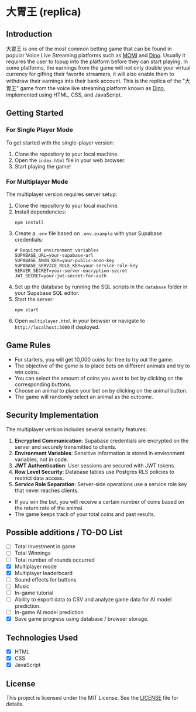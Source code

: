 # 大胃王 (replica)

## Introduction

大胃王 is one of the most common betting game that can be found in popular Voice Live Streaming platforms such as [MOMI](https://www.momitw.com/#/) and [Dino](https://dinoapp.chat/). Usually it requires the user to topup into the platform before they can start playing. In some platforms, the earnings from the game will not only double your virtual currency for gifting their favorite streamers, it will also enable them to withdraw their earnings into their bank account. This is the replica of the "大胃王" game from the voice live streaming platform known as [Dino](https://dinoapp.chat/), implemented using HTML, CSS, and JavaScript.

## Getting Started

### For Single Player Mode

To get started with the single-player version:

1. Clone the repository to your local machine.
2. Open the `index.html` file in your web browser.
3. Start playing the game!

### For Multiplayer Mode

The multiplayer version requires server setup:

1. Clone the repository to your local machine.
2. Install dependencies:
   ```
   npm install
   ```
3. Create a `.env` file based on `.env.example` with your Supabase credentials:
   ```
   # Required environment variables
   SUPABASE_URL=your-supabase-url
   SUPABASE_ANON_KEY=your-public-anon-key
   SUPABASE_SERVICE_ROLE_KEY=your-service-role-key
   SERVER_SECRET=your-server-encryption-secret
   JWT_SECRET=your-jwt-secret-for-auth
   ```
4. Set up the database by running the SQL scripts in the `database` folder in your Supabase SQL editor.
5. Start the server:
   ```
   npm start
   ```
6. Open `multiplayer.html` in your browser or navigate to `http://localhost:3000` if deployed.

## Game Rules

- For starters, you will get 10,000 coins for free to try out the game.
- The objective of the game is to place bets on different animals and try to win coins.
- You can select the amount of coins you want to bet by clicking on the corresponding buttons.
- Choose an animal to place your bet on by clicking on the animal button.
- The game will randomly select an animal as the outcome.

## Security Implementation

The multiplayer version includes several security features:

1. **Encrypted Communication**: Supabase credentials are encrypted on the server and securely transmitted to clients.
2. **Environment Variables**: Sensitive information is stored in environment variables, not in code.
3. **JWT Authentication**: User sessions are secured with JWT tokens.
4. **Row Level Security**: Database tables use Postgres RLS policies to restrict data access.
5. **Service Role Separation**: Server-side operations use a service role key that never reaches clients.
- If you win the bet, you will receive a certain number of coins based on the return rate of the animal.
- The game keeps track of your total coins and past results.

## Possible additions / TO-DO List

- [ ] Total Investment in game
- [ ] Total Winnings
- [ ] Total number of rounds occurred
- [x] Multiplayer mode
- [x] Multiplayer leaderboard
- [ ] Sound effects for buttons
- [ ] Music
- [ ] In-game tutorial
- [ ] Ability to export data to CSV and analyze game data for AI model prediction.
- [ ] In-game AI model prediction
- [x] Save game progress using database / browser storage.

## Technologies Used

- [x] HTML
- [x] CSS
- [x] JavaScript

## License

This project is licensed under the MIT License. See the [LICENSE](LICENSE) file for details.

